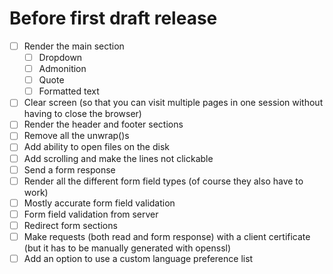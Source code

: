 # Before first draft release
- [ ] Render the main section
    - [ ] Dropdown
    - [ ] Admonition
    - [ ] Quote
    - [ ] Formatted text
- [ ] Clear screen (so that you can visit multiple pages in one session without having to close the browser)
- [ ] Render the header and footer sections
- [ ] Remove all the unwrap()s
- [ ] Add ability to open files on the disk
- [ ] Add scrolling and make the lines not clickable
- [ ] Send a form response
- [ ] Render all the different form field types (of course they also have to work)
- [ ] Mostly accurate form field validation
- [ ] Form field validation from server
- [ ] Redirect form sections
- [ ] Make requests (both read and form response) with a client certificate (but it has to be manually generated with openssl)
- [ ] Add an option to use a custom language preference list

